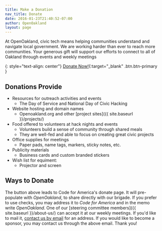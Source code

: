 ```yaml
---
title: Make a Donation
nav_title: Donate
date: 2016-01-23T21:40:52-07:00
author: OpenOakland
layout: page
---
```


At OpenOakland, civic tech means helping communities understand and navigate local government. We are working harder than ever to reach more communities.
Your generous gift will support our efforts to connect to all of Oakland through events and weekly meetings

{: style="text-align: center"}
[Donate Now!](https://www.codeforamerica.org/donate-to-a-brigade?utm_campaign=Open%20Oakland&utm_source=OpenOakland%20site){:target="_blank" .btn.btn-primary }

## Donations Provide
- Resources for outreach activities and events
  - The Day of Service and National Day of Civic Hacking
- Website hosting and domain names
  - Openoakland.org and other [project sites]({{ site.baseurl }}/projects/)
- Food offered to volunteers at hack nights and events
  - Volunteers build a sense of community through shared meals
  - They are well-fed and able to focus on creating great civic projects
- Office supplies for meetings
  - Paper pads, name tags, markers, sticky notes, etc.
- Publicity materials
  - Business cards and custom branded stickers
- Wish list for equiment:
  - Projector and screen

## Ways to Donate
The button above leads to Code for America's donate page. It will pre-populate with _OpenOakland_, to share directly with our brigade. If you prefer to use checks, you may address it to _Code for America_ and in the memo write _OpenOakland_. One of our [steering committee members]({{ site.baseurl }}/about-us/) can accept it at our weekly meetings. If you'd like to mail it, [contact us by email](mailto:fundraising@openoakland.org) for an address. If you would like to become a sponsor, you may contact us through the above email.
Thank you!
